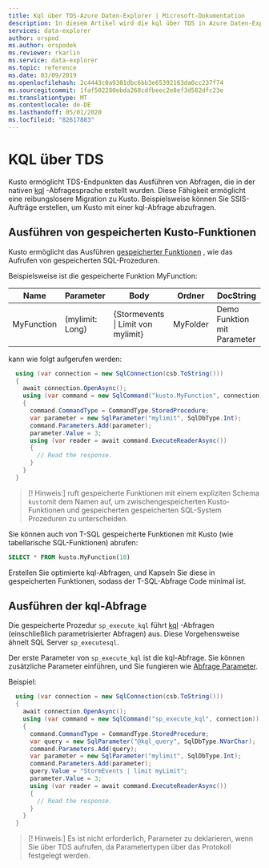 ```yaml
---
title: Kql über TDS-Azure Daten-Explorer | Microsoft-Dokumentation
description: In diesem Artikel wird die kql über TDS in Azure Daten-Explorer beschrieben.
services: data-explorer
author: orspod
ms.author: orspodek
ms.reviewer: rkarlin
ms.service: data-explorer
ms.topic: reference
ms.date: 03/09/2019
ms.openlocfilehash: 2c4443c0a9301dbc6bb3e65392163da0cc237f74
ms.sourcegitcommit: 1faf502280ebda268cdfbeec2e8ef3d582dfc23e
ms.translationtype: MT
ms.contentlocale: de-DE
ms.lasthandoff: 05/01/2020
ms.locfileid: "82617883"
---
```

# <a name="kql-over-tds"></a>KQL über TDS

Kusto ermöglicht TDS-Endpunkten das Ausführen von Abfragen, die in der nativen [kql](../../query/index.md) -Abfragesprache erstellt wurden. Diese Fähigkeit ermöglicht eine reibungslosere Migration zu Kusto. Beispielsweise können Sie SSIS-Aufträge erstellen, um Kusto mit einer kql-Abfrage abzufragen.

## <a name="executing-kusto-stored-functions"></a>Ausführen von gespeicherten Kusto-Funktionen

Kusto ermöglicht das Ausführen [gespeicherter Funktionen](../../query/schema-entities/stored-functions.md) , wie das Aufrufen von gespeicherten SQL-Prozeduren.

Beispielsweise ist die gespeicherte Funktion MyFunction:

|Name |Parameter|Body|Ordner|DocString
|---|---|---|---|---
|MyFunction |(mylimit: Long)| {Stormevents &#124; Limit von mylimit}|MyFolder|Demo Funktion mit Parameter||

kann wie folgt aufgerufen werden:

```csharp
  using (var connection = new SqlConnection(csb.ToString()))
  {
    await connection.OpenAsync();
    using (var command = new SqlCommand("kusto.MyFunction", connection))
    {
      command.CommandType = CommandType.StoredProcedure;
      var parameter = new SqlParameter("mylimit", SqlDbType.Int);
      command.Parameters.Add(parameter);
      parameter.Value = 3;
      using (var reader = await command.ExecuteReaderAsync())
      {
        // Read the response.
      }
    }
  }
```

> [! Hinweis:] ruft gespeicherte Funktionen mit einem expliziten Schema `kusto`mit dem Namen auf, um zwischengespeicherten Kusto-Funktionen und gespeicherten gespeicherten SQL-System Prozeduren zu unterscheiden.

Sie können auch von T-SQL gespeicherte Funktionen mit Kusto (wie tabellarische SQL-Funktionen) abrufen:

```sql
SELECT * FROM kusto.MyFunction(10)
```

Erstellen Sie optimierte kql-Abfragen, und Kapseln Sie diese in gespeicherten Funktionen, sodass der T-SQL-Abfrage Code minimal ist.

## <a name="executing-kql-query"></a>Ausführen der kql-Abfrage

Die gespeicherte Prozedur `sp_execute_kql` führt [kql](../../query/index.md) -Abfragen (einschließlich parametrisierter Abfragen) aus. Diese Vorgehensweise ähnelt SQL Server `sp_executesql`.

Der erste Parameter von `sp_execute_kql` ist die kql-Abfrage. Sie können zusätzliche Parameter einführen, und Sie fungieren wie [Abfrage Parameter](../../query/queryparametersstatement.md).

Beispiel:

```csharp
  using (var connection = new SqlConnection(csb.ToString()))
  {
    await connection.OpenAsync();
    using (var command = new SqlCommand("sp_execute_kql", connection))
    {
      command.CommandType = CommandType.StoredProcedure;
      var query = new SqlParameter("@kql_query", SqlDbType.NVarChar);
      command.Parameters.Add(query);
      var parameter = new SqlParameter("mylimit", SqlDbType.Int);
      command.Parameters.Add(parameter);
      query.Value = "StormEvents | limit myLimit";
      parameter.Value = 3;
      using (var reader = await command.ExecuteReaderAsync())
      {
        // Read the response.
      }
    }
  }
```

> [! Hinweis:] Es ist nicht erforderlich, Parameter zu deklarieren, wenn Sie über TDS aufrufen, da Parametertypen über das Protokoll festgelegt werden.
